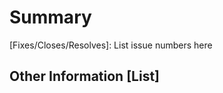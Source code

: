 # Summary

<!-- Provide a general description of the code changes in your pull request. -->

[Fixes/Closes/Resolves]: List issue numbers here

## Other Information [List]

<!-- If there is anything else that is relevant to your pull request include that information here. Thank you for contributing to asdf! -->
